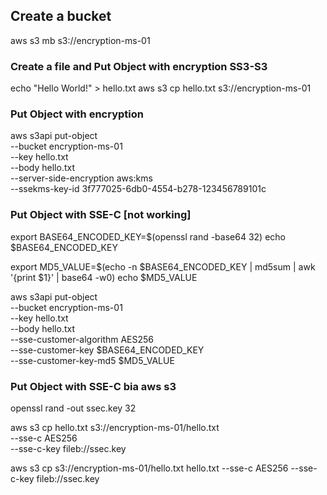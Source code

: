 ## Create a bucket

aws s3 mb s3://encryption-ms-01


### Create a file and Put Object with encryption SS3-S3

echo "Hello World!" > hello.txt
aws s3 cp hello.txt s3://encryption-ms-01


### Put Object with encryption

aws s3api put-object \
--bucket encryption-ms-01 \
--key hello.txt \
--body hello.txt \
--server-side-encryption aws:kms \
--ssekms-key-id 3f777025-6db0-4554-b278-123456789101c


### Put Object with SSE-C [not working]

export BASE64_ENCODED_KEY=$(openssl rand -base64 32)
echo $BASE64_ENCODED_KEY

export MD5_VALUE=$(echo -n $BASE64_ENCODED_KEY | md5sum | awk '{print $1}' | base64 -w0)
echo $MD5_VALUE

aws s3api put-object \
--bucket encryption-ms-01 \
--key hello.txt \
--body hello.txt \
--sse-customer-algorithm AES256 \
--sse-customer-key $BASE64_ENCODED_KEY \
--sse-customer-key-md5 $MD5_VALUE


### Put Object with SSE-C bia aws s3

openssl rand -out ssec.key 32


aws s3 cp hello.txt s3://encryption-ms-01/hello.txt \
--sse-c AES256 \
--sse-c-key fileb://ssec.key

aws s3 cp s3://encryption-ms-01/hello.txt hello.txt --sse-c AES256 --sse-c-key fileb://ssec.key